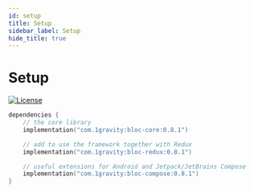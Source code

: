 ```yaml
---
id: setup
title: Setup
sidebar_label: Setup
hide_title: true
---
```


# Setup

[![License](https://img.shields.io/badge/License-Apache%202.0-blue.svg)](http://www.apache.org/licenses/LICENSE-2.0)

```kotlin
dependencies {
    // the core library
    implementation("com.1gravity:bloc-core:0.8.1")

    // add to use the framework together with Redux
    implementation("com.1gravity:bloc-redux:0.8.1")

    // useful extensions for Android and Jetpack/JetBrains Compose
    implementation("com.1gravity:bloc-compose:0.8.1")
}
```
